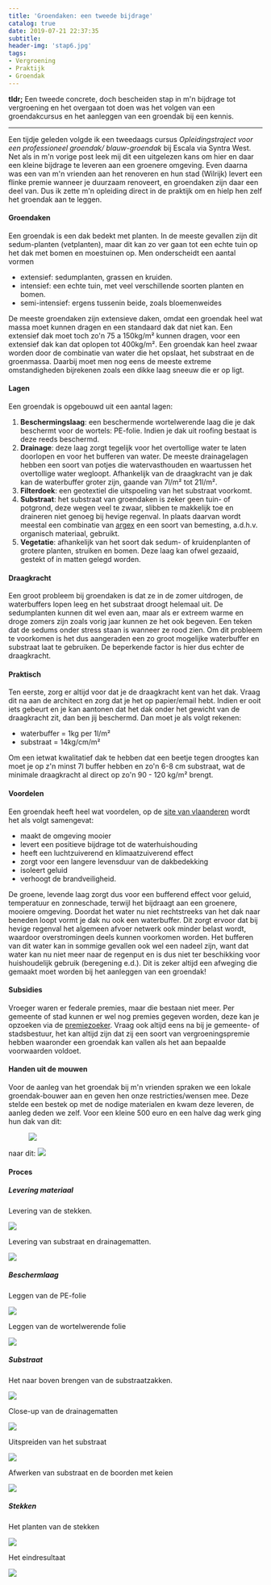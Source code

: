 ```yaml
---
title: 'Groendaken: een tweede bijdrage'
catalog: true
date: 2019-07-21 22:37:35
subtitle:
header-img: 'stap6.jpg'
tags:
- Vergroening
- Praktijk
- Groendak
---
```



**tldr;** Een tweede concrete, doch bescheiden stap in m'n bijdrage tot vergroening en het overgaan tot doen was het volgen van een groendakcursus en het aanleggen van een groendak bij een kennis.


---


Een tijdje geleden volgde ik een tweedaags cursus *Opleidingstraject voor een professioneel groendak/ blauw-groendak* bij Escala via Syntra West. Net als in m'n vorige post leek mij dit een uitgelezen kans om hier en daar een kleine bijdrage te leveren aan een groenere omgeving. Even daarna was een van m'n vrienden aan het renoveren en hun stad (Wilrijk) levert een flinke premie wanneer je duurzaam renoveert, en groendaken zijn daar een deel van. Dus ik zette m'n opleiding direct in de praktijk om en hielp hen zelf het groendak aan te leggen.

#### Groendaken
Een groendak is een dak bedekt met planten. In de meeste gevallen zijn dit sedum-planten (vetplanten), maar dit kan zo ver gaan tot een echte tuin op het dak met bomen en moestuinen op. Men onderscheidt een aantal vormen

- extensief: sedumplanten, grassen en kruiden.
- intensief: een echte tuin, met veel verschillende soorten planten en bomen.
- semi-intensief: ergens tussenin beide, zoals bloemenweides

De meeste groendaken zijn extensieve daken, omdat een groendak heel wat massa moet kunnen dragen en een standaard dak dat niet kan. Een extensief dak moet toch zo'n 75 a 150kg/m² kunnen dragen, voor een extensief dak kan dat oplopen tot 400kg/m². Een groendak kan heel zwaar worden door de combinatie van water die het opslaat, het substraat en de groenmassa. Daarbij moet men nog eens de meeste extreme omstandigheden bijrekenen zoals een dikke laag sneeuw die er op ligt.

#### Lagen
Een groendak is opgebouwd uit een aantal lagen:
1. **Beschermingslaag**: een beschermende wortelwerende laag die je dak beschermt voor de wortels: PE-folie. Indien je dak uit roofing bestaat is deze reeds beschermd.
2. **Drainage**: deze laag zorgt tegelijk voor het overtollige water te laten doorlopen en voor het bufferen van water. De meeste drainagelagen hebben een soort van potjes die watervasthouden en waartussen het overtollige water wegloopt. Afhankelijk van de draagkracht van je dak kan de waterbuffer groter zijn, gaande van 7l/m² tot 21l/m².
3. **Filterdoek**: een geotextiel die uitspoeling van het substraat voorkomt.
4. **Substraat**: het substraat van groendaken is zeker geen tuin- of potgrond, deze wegen veel te zwaar, slibben te makkelijk toe en draineren niet genoeg bij hevige regenval. In plaats daarvan wordt meestal een combinatie van [argex](https://www.argex.eu/nl/) en een soort van bemesting, a.d.h.v. organisch materiaal, gebruikt.
5. **Vegetatie**: afhankelijk van het soort dak sedum- of kruidenplanten of grotere planten, struiken en bomen. Deze laag kan ofwel gezaaid, gestekt of in matten gelegd worden.

#### Draagkracht
Een groot probleem bij groendaken is dat ze in de zomer uitdrogen, de waterbuffers lopen leeg en het substraat droogt helemaal uit. De sedumplanten kunnen dit wel even aan, maar als er extreem warme en droge zomers zijn zoals vorig jaar kunnen ze het ook begeven. Een teken dat de sedums onder stress staan is wanneer ze rood zien. Om dit probleem te voorkomen is het dus aangeraden een zo groot mogelijke waterbuffer en substraat laat te gebruiken. De beperkende factor is hier dus echter de draagkracht.

#### Praktisch
Ten eerste, zorg er altijd voor dat je de draagkracht kent van het dak. Vraag dit na aan de architect en zorg dat je het op papier/email hebt. Indien er ooit iets gebeurt en je kan aantonen dat het dak onder het gewicht van de draagkracht zit, dan ben jij beschermd. Dan moet je als volgt rekenen:
- waterbuffer = 1kg per 1l/m²
- substraat = 14kg/cm/m²

Om een ietwat kwalitatief dak te hebben dat een beetje tegen droogtes kan moet je op z'n minst 7l buffer hebben en zo'n 6-8 cm substraat, wat de minimale draagkracht al direct op zo'n 90 - 120 kg/m² brengt.

#### Voordelen
Een groendak heeft heel wat voordelen, op de [site van vlaanderen](https://www.vlaanderen.be/groendak) wordt het als volgt samengevat:

- maakt de omgeving mooier
- levert een positieve bijdrage tot de waterhuishouding
- heeft een luchtzuiverend en klimaatzuiverend effect
- zorgt voor een langere levensduur van de dakbedekking
- isoleert geluid
- verhoogt de brandveiligheid.


De groene, levende laag zorgt dus voor een bufferend effect voor geluid, temperatuur en zonneschade, terwijl het bijdraagt aan een groenere, mooiere omgeving. Doordat het water nu niet rechtstreeks van het dak naar beneden loopt vormt je dak nu ook een waterbuffer. Dit zorgt ervoor dat bij hevige regenval het algemeen afvoer netwerk ook minder belast wordt, waardoor overstromingen deels kunnen voorkomen worden. Het bufferen van dit water kan in sommige gevallen ook wel een nadeel zijn, want dat water kan nu niet meer naar de regenput en is dus niet ter beschikking voor huishoudelijk gebruik (beregening e.d.). Dit is zeker altijd een afweging die gemaakt moet worden bij het aanleggen van een groendak!

#### Subsidies
Vroeger waren er federale premies, maar die bestaan niet meer. Per gemeente of stad kunnen er wel nog premies gegeven worden, deze kan je opzoeken via de [premiezoeker](https://www.premiezoeker.be). Vraag ook altijd eens na bij je gemeente- of stadsbestuur, het kan altijd zijn dat zij een soort van vergroeningspremie hebben waaronder een groendak kan vallen als het aan bepaalde voorwaarden voldoet.

#### Handen uit de mouwen
Voor de aanleg van het groendak bij m'n vrienden spraken we een lokale groendak-bouwer aan en geven hen onze restricties/wensen mee. Deze stelde een bestek op met de nodige materialen en kwam deze leveren, de aanleg deden we zelf. Voor een kleine 500 euro en een halve dag werk ging hun dak van dit:

<figure class="figure">
<img src='voor.jpg' />
<figcaption class="figure-caption"> </figcaption>
</figure>

naar dit:
<img src='na.jpg' />


#### Proces
##### Levering materiaal

<p class=""> Levering van de stekken. </p>
<img src='materiaal1.jpg' class="img-responsive">

<p class=""> Levering van substraat en drainagematten. </p>
<img src='materiaal2.jpg' class="img-responsive">

##### Beschermlaag
<p class=""> Leggen van de PE-folie </p>
<img src='stap1.jpg' class="img-responsive">

<p class=""> Leggen van de wortelwerende folie </p>
<img src='stap2.jpg' class="img-responsive">

##### Substraat
<p class=""> Het naar boven brengen van de substraatzakken. </p>
<img src='stap3.jpg' class="img-responsive">

<p class=""> Close-up van de drainagematten </p>
<img src='stap3-4.jpg' class="img-responsive">

<p class=""> Uitspreiden van het substraat </p>
<img src='stap4.jpg' class="img-responsive">

<p class=""> Afwerken van substraat en de boorden met keien </p>
<img src='stap5.jpg' class="img-responsive">

#####  Stekken
<p class=""> Het planten van de stekken </p>
<img src='stap6-7.jpg' class="img-responsive">


<p class=""> Het eindresultaat </p>
<img src='stap6.jpg' class="img-responsive">
